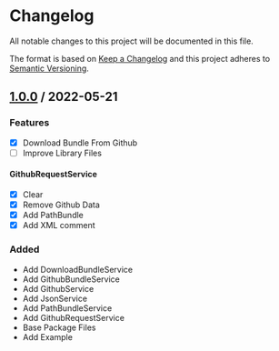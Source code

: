 # Changelog
All notable changes to this project will be documented in this file.

The format is based on [Keep a Changelog](http://keepachangelog.com/en/1.0.0/)
and this project adheres to [Semantic Versioning](http://semver.org/spec/v2.0.0.html).

## [1.0.0] / 2022-05-21
### Features
- [x] Download Bundle From Github
- [ ] Improve Library Files
#### GithubRequestService
- [x] Clear
- [x] Remove Github Data 
- [x] Add PathBundle
- [x] Add XML comment
### Added
- Add DownloadBundleService
- Add GithubBundleService
- Add GithubService
- Add JsonService
- Add PathBundleService
- Add GithubRequestService
- Base Package Files
- Add Example

[vNext]: ../../compare/1.0.0...HEAD
[1.0.0]: ../../compare/1.0.0